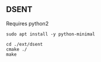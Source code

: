 ## DSENT




Requires python2

```
sudo apt install -y python-minimal
```



```
cd ./ext/dsent
cmake ./
make
```